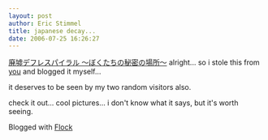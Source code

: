 ```yaml
---
layout: post
author: Eric Stimmel
title: japanese decay...
date: 2006-07-25 16:26:27
--- 
```



[廃墟デフレスパイラル ～ぼくたちの秘密の場所～][] alright... so i stole this from [you][] and blogged it myself... 

it deserves to be seen by my two random visitors also. 

check it out... cool pictures... i don't know what it says, but it's worth seeing.

Blogged with [Flock][]

  [廃墟デフレスパイラル ～ぼくたちの秘密の場所～]: http://home.f01.itscom.net/spiral/research3.html
  [you]: http://www.ryntau.com/blog/?p=59
  [Flock]: http://www.flock.com "Flock"

